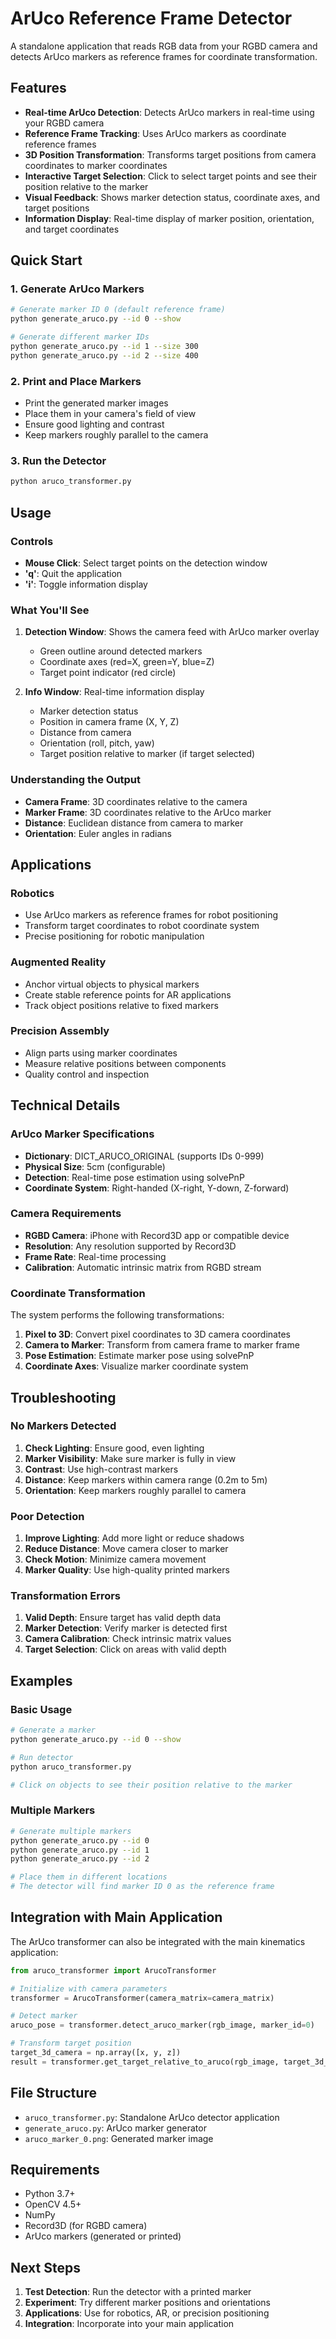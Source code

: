 # ArUco Reference Frame Detector

A standalone application that reads RGB data from your RGBD camera and detects ArUco markers as reference frames for coordinate transformation.

## Features

- **Real-time ArUco Detection**: Detects ArUco markers in real-time using your RGBD camera
- **Reference Frame Tracking**: Uses ArUco markers as coordinate reference frames
- **3D Position Transformation**: Transforms target positions from camera coordinates to marker coordinates
- **Interactive Target Selection**: Click to select target points and see their position relative to the marker
- **Visual Feedback**: Shows marker detection status, coordinate axes, and target positions
- **Information Display**: Real-time display of marker position, orientation, and target coordinates

## Quick Start

### 1. Generate ArUco Markers

```bash
# Generate marker ID 0 (default reference frame)
python generate_aruco.py --id 0 --show

# Generate different marker IDs
python generate_aruco.py --id 1 --size 300
python generate_aruco.py --id 2 --size 400
```

### 2. Print and Place Markers

- Print the generated marker images
- Place them in your camera's field of view
- Ensure good lighting and contrast
- Keep markers roughly parallel to the camera

### 3. Run the Detector

```bash
python aruco_transformer.py
```

## Usage

### Controls

- **Mouse Click**: Select target points on the detection window
- **'q'**: Quit the application
- **'i'**: Toggle information display

### What You'll See

1. **Detection Window**: Shows the camera feed with ArUco marker overlay
   - Green outline around detected markers
   - Coordinate axes (red=X, green=Y, blue=Z)
   - Target point indicator (red circle)

2. **Info Window**: Real-time information display
   - Marker detection status
   - Position in camera frame (X, Y, Z)
   - Distance from camera
   - Orientation (roll, pitch, yaw)
   - Target position relative to marker (if target selected)

### Understanding the Output

- **Camera Frame**: 3D coordinates relative to the camera
- **Marker Frame**: 3D coordinates relative to the ArUco marker
- **Distance**: Euclidean distance from camera to marker
- **Orientation**: Euler angles in radians

## Applications

### Robotics
- Use ArUco markers as reference frames for robot positioning
- Transform target coordinates to robot coordinate system
- Precise positioning for robotic manipulation

### Augmented Reality
- Anchor virtual objects to physical markers
- Create stable reference points for AR applications
- Track object positions relative to fixed markers

### Precision Assembly
- Align parts using marker coordinates
- Measure relative positions between components
- Quality control and inspection

## Technical Details

### ArUco Marker Specifications

- **Dictionary**: DICT_ARUCO_ORIGINAL (supports IDs 0-999)
- **Physical Size**: 5cm (configurable)
- **Detection**: Real-time pose estimation using solvePnP
- **Coordinate System**: Right-handed (X-right, Y-down, Z-forward)

### Camera Requirements

- **RGBD Camera**: iPhone with Record3D app or compatible device
- **Resolution**: Any resolution supported by Record3D
- **Frame Rate**: Real-time processing
- **Calibration**: Automatic intrinsic matrix from RGBD stream

### Coordinate Transformation

The system performs the following transformations:

1. **Pixel to 3D**: Convert pixel coordinates to 3D camera coordinates
2. **Camera to Marker**: Transform from camera frame to marker frame
3. **Pose Estimation**: Estimate marker pose using solvePnP
4. **Coordinate Axes**: Visualize marker coordinate system

## Troubleshooting

### No Markers Detected

1. **Check Lighting**: Ensure good, even lighting
2. **Marker Visibility**: Make sure marker is fully in view
3. **Contrast**: Use high-contrast markers
4. **Distance**: Keep markers within camera range (0.2m to 5m)
5. **Orientation**: Keep markers roughly parallel to camera

### Poor Detection

1. **Improve Lighting**: Add more light or reduce shadows
2. **Reduce Distance**: Move camera closer to marker
3. **Check Motion**: Minimize camera movement
4. **Marker Quality**: Use high-quality printed markers

### Transformation Errors

1. **Valid Depth**: Ensure target has valid depth data
2. **Marker Detection**: Verify marker is detected first
3. **Camera Calibration**: Check intrinsic matrix values
4. **Target Selection**: Click on areas with valid depth

## Examples

### Basic Usage

```bash
# Generate a marker
python generate_aruco.py --id 0 --show

# Run detector
python aruco_transformer.py

# Click on objects to see their position relative to the marker
```

### Multiple Markers

```bash
# Generate multiple markers
python generate_aruco.py --id 0
python generate_aruco.py --id 1
python generate_aruco.py --id 2

# Place them in different locations
# The detector will find marker ID 0 as the reference frame
```

## Integration with Main Application

The ArUco transformer can also be integrated with the main kinematics application:

```python
from aruco_transformer import ArucoTransformer

# Initialize with camera parameters
transformer = ArucoTransformer(camera_matrix=camera_matrix)

# Detect marker
aruco_pose = transformer.detect_aruco_marker(rgb_image, marker_id=0)

# Transform target position
target_3d_camera = np.array([x, y, z])
result = transformer.get_target_relative_to_aruco(rgb_image, target_3d_camera, 0)
```

## File Structure

- `aruco_transformer.py`: Standalone ArUco detector application
- `generate_aruco.py`: ArUco marker generator
- `aruco_marker_0.png`: Generated marker image

## Requirements

- Python 3.7+
- OpenCV 4.5+
- NumPy
- Record3D (for RGBD camera)
- ArUco markers (generated or printed)

## Next Steps

1. **Test Detection**: Run the detector with a printed marker
2. **Experiment**: Try different marker positions and orientations
3. **Applications**: Use for robotics, AR, or precision positioning
4. **Integration**: Incorporate into your main application 